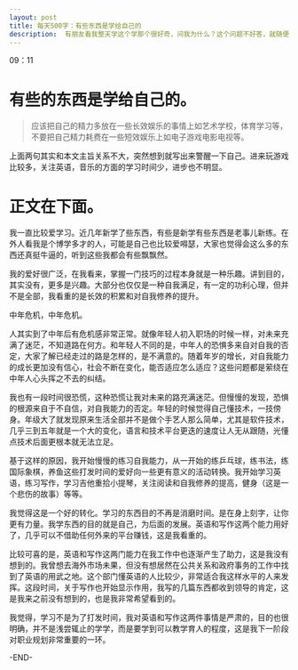```yaml
---
layout: post
title: 每天500字：有些东西是学给自己的
description:  有朋友看我整天学这个学那个很好奇，问我为什么？这个问题不好答，就随便写写梳理一下自己的想法。
---
```


09：11

# 有些的东西是学给自己的。

> 应该把自己的精力多放在一些长效娱乐的事情上如艺术学校，体育学习等，不要把自己精力耗费在一些短效娱乐上如电子游戏电影电视等。

上面两句其实和本文主旨关系不大，突然想到就写出来警醒一下自己。进来玩游戏比较多，关注英语，音乐的方面的学习时间少，进步也不明显。

# 正文在下面。

我一直比较爱学习。近几年新学了些东西，有些是新学有些东西是老事儿新练。在外人看我是个博学多才的人，可能是自己也比较爱嘚瑟，大家也觉得会这么多的东西还真挺牛逼的，听到这些我都会有些飘飘然。

我的爱好很广泛，在我看来，掌握一门技巧的过程本身就是一种乐趣。讲到目的，其实没有，更多是兴趣。大部分也仅仅是一种自我满足，有一定的功利心理，但并不是全部，我看重的是长效的积累和对自我修养的提升。

中年危机，中年危机。

人其实到了中年后有危机感非常正常。就像年轻人初入职场的时候一样，对未来充满了迷茫，不知道路在何方。和年轻人不同的是，中年人的恐惧多来自对自我的否定，大家了解已经走过的路是怎样的，是不满意的。随着年岁的增长，对自我能力的成长更加没有信心，社会不断在变化，能否适应怎么适应？这些问题都是萦绕在中年人心头挥之不去的纠结。

我也有一段时间很恐慌，这种恐慌让我对未来的路充满迷茫。但慢慢的发现，恐惧的根源来自于不自信，对自我能力的否定。年轻的时候觉得自己懂技术，一技傍身。年级大了就发现原来生活全部并不是做个手艺人那么简单，尤其是软件技术，几乎三到五年就是一个大的变化，语言和技术平台更迭的速度让人无从跟随，光懂点技术后面更根本就无法立足。

基于这样的原因，我开始慢慢的练习自我能力，从一开始的练乒乓球，练书法，练国际象棋，养鱼这些打发时间的爱好向一些更有意义的活动转换。我开始学习英语，练习写作，学习吉他重拾小提琴，关注阅读和自我修养的提高，健身（这是一个悲伤的故事）等等。

我觉得这是一个好的转化。学习的东西目的不再是消磨时间。是在身上刻字，让你更有力量。我学东西的目的就是自己，为后面的发展。英语和写作这两个能力用好了，几乎可以不借助任何外来的平台赚钱，这是我看重的。

比较可喜的是，英语和写作这两门能力在我工作中也逐渐产生了助力，这是我没有想到的。我曾想去海外市场未果，但没有想居然在公共关系和政府事务的工作中找到了英语的用武之地。这个部门懂英语的人比较少，非常适合我这样水平的人来发挥。这段时间，关于写作也开始显示作用，我写的几篇东西都收到领导的肯定，这是我来之前没有想到的，也是我非常希望看到的。

我觉得，学习不是为了打发时间，我对英语和写作这两件事情是严肃的，目的也很明确，并不是浅尝辄止的学学，而是要学到可以教学育人的程度，这是我下一阶段对职业规划非常重要的一环。

-END-
